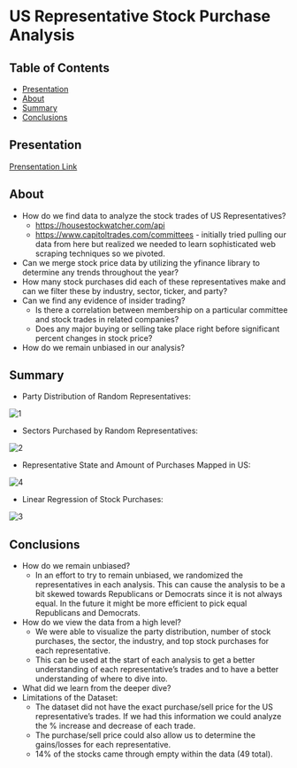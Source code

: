 # US Representative Stock Purchase Analysis

## Table of Contents

- [Presentation](#presentation)
- [About](#about)
- [Summary](#summary)
- [Conclusions](#conclusions)

## Presentation
[Prensentation Link](https://docs.google.com/presentation/d/1566EIw72dbnHjdzGT4L8z6EjFDt7xXnrDXf92rDtq6I/edit#slide=id.g207732c85b3_0_87)

## About
- How do we find data to analyze the stock trades of US Representatives? 
  - https://housestockwatcher.com/api
  - https://www.capitoltrades.com/committees - initially tried pulling our data from here but realized we needed to learn sophisticated web scraping techniques so we pivoted.
- Can we merge stock price data by utilizing the yfinance library to determine any trends throughout the year? 
- How many stock purchases did each of these representatives make and can we filter these by industry, sector, ticker, and party?
- Can we find any evidence of insider trading?
  - Is there a correlation between membership on a particular committee and stock trades in related companies?
  - Does any major buying or selling take place right before significant percent changes in stock price?
- How do we remain unbiased in our analysis?

## Summary
- Party Distribution of Random Representatives:

![1](https://user-images.githubusercontent.com/10196762/218613593-067547ae-191f-4b24-bbc4-cb0ab9b6c815.jpg)

- Sectors Purchased by Random Representatives:

![2](https://user-images.githubusercontent.com/10196762/218613648-3b2f56be-cdca-4e69-8708-5bcadc0c7364.jpg)

- Representative State and Amount of Purchases Mapped in US:

![4](https://user-images.githubusercontent.com/10196762/218613709-2a2291b5-ddf6-4f87-bed5-4ee18600ed5e.png)

- Linear Regression of Stock Purchases:

![3](https://user-images.githubusercontent.com/10196762/218613742-94e291a5-460a-44d8-b011-fcd9300b5d02.png)

## Conclusions
- How do we remain unbiased? 
  - In an effort to try to remain unbiased, we randomized the representatives in each analysis. This can cause the analysis to be a bit skewed towards Republicans or Democrats since it is not always equal. In the future it might be more efficient to pick equal Republicans and Democrats. 
- How do we view the data from a high level?
  - We were able to visualize the party distribution, number of stock purchases, the sector, the industry, and top stock purchases for each representative. 
  - This can be used at the start of each analysis to get a better understanding of each representative’s trades and to have a better understanding of where to dive into. 
- What did we learn from the deeper dive?
- Limitations of the Dataset:
  - The dataset did not have the exact purchase/sell price for the US representative’s trades. If we had this information we could analyze the % increase and decrease of each trade. 
  - The purchase/sell price could also allow us to determine the gains/losses for each representative.
  - 14% of the stocks came through empty within the data (49 total).
